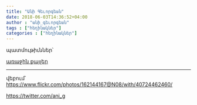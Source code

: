 ```yaml
---
title: "Անի Գեւորգեան"
date: 2018-06-03T14:36:52+04:00
author : "անի_գեւորգեան"
tags : ["հեղինակներ"]
categories : ["հեղինակներ"]
---
```


պատմութիւններ՝

[առաջին քայլեր](/հոսք/առաջին_քայլեր/)

_____

վեբում՝ https://www.flickr.com/photos/162144167@N08/with/40724462460/

https://twitter.com/ani_g

